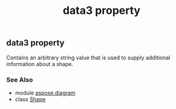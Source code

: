 ﻿---
title: data3 property
second_title: Aspose.Diagram for Python via .NET API References
description: 
type: docs
weight: 460
url: /python-net/aspose.diagram/shape/data3/
is_root: false
---

## data3 property


Contains an arbitrary string value that is used to supply additional information about a shape.

### See Also
* module [aspose.diagram](../../)
* class [Shape](/diagram/python-net/aspose.diagram/shape)
